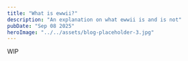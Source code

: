 ```yaml
---
title: "What is ewwii?"
description: "An explanation on what ewwii is and is not"
pubDate: "Sep 08 2025"
heroImage: "../../assets/blog-placeholder-3.jpg"
---
```


WIP
